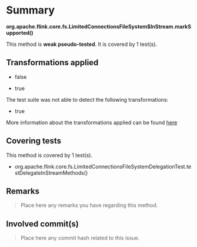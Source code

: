 # Summary
**org.apache.flink.core.fs.LimitedConnectionsFileSystem$InStream.markSupported()**

This method is **weak pseudo-tested**.
It is covered by 1 test(s). 


## Transformations applied

- false

- true


The test suite was not able to detect the following transformations:
 * true 


More information about the transformations applied can be found [here](https://github.com/STAMP-project/pitest-descartes)

## Covering tests
This method is covered by 1 test(s).
* org.apache.flink.core.fs.LimitedConnectionsFileSystemDelegationTest.testDelegateInStreamMethods()


## Remarks
> Place here any remarks you have regarding this method.

## Involved commit(s)

> Place here any commit hash related to this issue.
